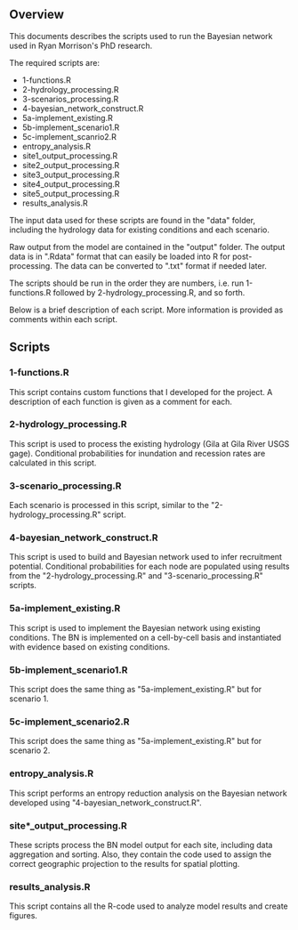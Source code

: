 ## Overview ##

This documents describes the scripts used to run the Bayesian network used in Ryan Morrison's PhD research.

The required scripts are:

- 1-functions.R
- 2-hydrology_processing.R
- 3-scenarios_processing.R
- 4-bayesian_network_construct.R
- 5a-implement_existing.R
- 5b-implement_scenario1.R
- 5c-implement_scanrio2.R
- entropy_analysis.R
- site1_output_processing.R
- site2_output_processing.R
- site3_output_processing.R
- site4_output_processing.R
- site5_output_processing.R
- results_analysis.R

The input data used for these scripts are found in the "data" folder, including the hydrology data for existing conditions and each scenario.

Raw output from the model are contained in the "output" folder. The output data is in ".Rdata" format that can easily be loaded into R for post-processing. The data can be converted to ".txt" format if needed later.

The scripts should be run in the order they are numbers, i.e. run 1-functions.R followed by 2-hydrology_processing.R, and so forth.

Below is a brief description of each script. More information is provided as comments within each script.

## Scripts ##

### 1-functions.R ###

This script contains custom functions that I developed for the project. A description of each function is given as a comment for each.

### 2-hydrology_processing.R ###

This script is used to process the existing hydrology (Gila at Gila River USGS gage). Conditional probabilities for inundation and recession rates are calculated in this script.

### 3-scenario_processing.R ###

Each scenario is processed in this script, similar to the "2-hydrology_processing.R" script.

### 4-bayesian_network_construct.R ###

This script is used to build and Bayesian network used to infer recruitment potential. Conditional probabilities for each node are populated using results from the "2-hydrology_processing.R" and "3-scenario_processing.R" scripts.

### 5a-implement_existing.R ###

This script is used to implement the Bayesian network using existing conditions. The BN is implemented on a cell-by-cell basis and instantiated with evidence based on existing conditions.

### 5b-implement_scenario1.R ###

This script does the same thing as "5a-implement_existing.R" but for scenario 1.

### 5c-implement_scenario2.R ###

This script does the same thing as "5a-implement_existing.R" but for scenario 2.

### entropy_analysis.R ###

This script performs an entropy reduction analysis on the Bayesian network developed using "4-bayesian_network_construct.R".

### site*_output_processing.R ###

These scripts process the BN model output for each site, including data aggregation and sorting. Also, they contain the code used to assign the correct geographic projection to the results for spatial plotting.

### results_analysis.R ###

This script contains all the R-code used to analyze model results and create figures.